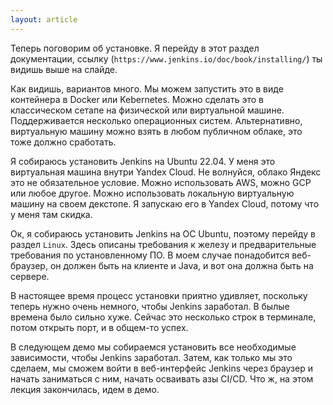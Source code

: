 ```yaml
---
layout: article
---
```

Теперь поговорим об установке. Я перейду в этот раздел документации, ссылку (`https://www.jenkins.io/doc/book/installing/`) ты видишь выше на слайде.

Как видишь, вариантов много. Мы можем запустить это в виде контейнера в Docker или Kebernetes. Можно сделать это в классическом сетапе на физической или виртуальной машине. Поддерживается несколько операционных систем. Альтернативно, виртуальную машину можно взять в любом публичном облаке, это тоже должно сработать.

Я собираюсь установить Jenkins на Ubuntu 22.04. У меня это виртуальная машина внутри Yandex Cloud. Не волнуйся, облако Яндекс это не обязательное условие. Можно использовать AWS, можно GCP или любое другое. Можно использовать локальную виртуальную машину на своем декстопе. Я запускаю его в Yandex Cloud, потому что у меня там скидка.

Ок, я собираюсь установить Jenkins на ОС Ubuntu, поэтому перейду в раздел `Linux`. Здесь описаны требования к железу и предварительные требования по установленному ПО. В моем случае понадобится веб-браузер, он должен быть на клиенте и Java, и вот она должна быть на сервере.

В настоящее время процесс установки приятно удивляет, поскольку теперь нужно очень немного, чтобы Jenkins заработал. В былые времена было сильно хуже. Сейчас это несколько строк в терминале, потом открыть порт, и в общем-то успех.

В следующем демо мы собираемся установить все необходимые зависимости, чтобы Jenkins заработал. Затем, как только мы это сделаем, мы сможем войти в веб-интерфейс Jenkins через браузер и начать заниматься с ним, начать осваивать азы CI/CD. Что ж, на этом лекция закончилась, идем в демо.
